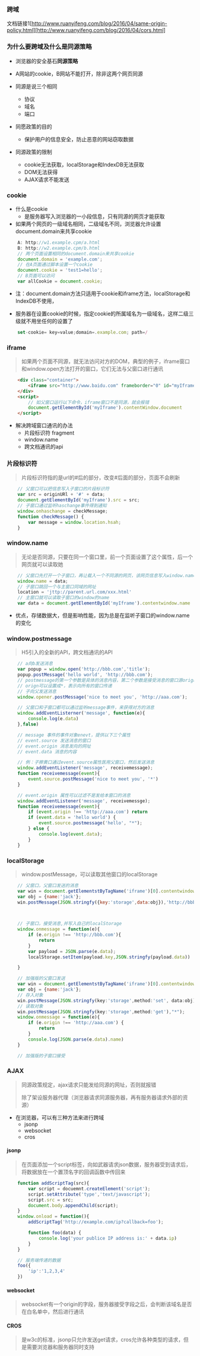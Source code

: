 ### 跨域
文档链接1[http://www.ruanyifeng.com/blog/2016/04/same-origin-policy.html][http://www.ruanyifeng.com/blog/2016/04/cors.html]
### 为什么要跨域及什么是同源策略
+ 浏览器的安全基石**同源策略**
+ A网站的cookie，B网站不能打开，除非这两个网页同源
+ 同源是说三个相同
	- 协议
	- 域名
	- 端口

+ 同愿政策的目的
	- 保护用户的信息安全，防止恶意的网站窃取数据

+ 同源政策的限制
	- cookie无法获取，localStorage和IndexDB无法获取
	- DOM无法获得
	- AJAX请求不能发送

### cookie

+ 什么是cookie
	- 是服务器写入浏览器的一小段信息，只有同源的网页才能获取
+ 如果两个网页的一级域名相同，二级域名不同，浏览器允许设置document.domain来共享cookie

```js
	A: http://w1.example.cpm/a.html
	B: http://w2.example.cpm/b.html
	// 两个页面设置相同的document.domain来共享cookie
	document.domain = 'example.com';
	// 在A页面通过脚本设置一个cookie
	document.cookie = 'test1=hello';
	// B页面可以访问
	var allCookie = document.cookie;
```

+ 注：document.domain方法只适用于cookie和iframe方法，localStorage和IndexDB不使用，

+ 服务器在设置cookie的时候，指定cookie的所属域名为一级域名，这样二级三级就不用坐任何的设置了
```js
	set-cookie= key=value;domain=.example.com; path=/
```

### iframe
> 如果两个页面不同源，就无法访问对方的DOM，典型的例子，iframe窗口和window.open方法打开的窗口，它们无法与父窗口进行通讯

```html
	<div class="container">
		<iframe src="http://www.baidu.com" frameborder="0" id="myIframe"></iframe>
	</div>
	<script>
		// 如父窗口运行以下命令，iframe窗口不是同源，就会报错
		document.getElementById('myIframe').contentWindow.document
	</script>
```

+ 解决跨域窗口通讯的办法
	- 片段标识符 fragment
	- window.name
	- 跨文档通讯的api 

### 片段标识符
> 片段标识符指的是url的#后的部分，改变#后面的部分，页面不会刷新

```js
	// 父窗口可以把信息写入子窗口的片段标识符
	var src = originURl + '#' + data;
	document.getElementById('myIframe').src = src;
	// 子窗口通过监听haschange事件得到通知
	window.onhaschange = checkMessage;
	function checkMessage() {
		var message = window.location.hsah;
	}
```

### window.name 
> 无论是否同源，只要在同一个窗口里，前一个页面设置了这个属性，后一个网页就可以读取她
```js
	// 父窗口先打开一个子窗口，再让载入一个不同源的网页，该网页信息写入window.name属性
	window.name = data;
	// 子窗口跳回一个与主窗口同域的网址
	location = 'jttp://parent.url.com/xxx.html'
	// 主窗口就可以读取子窗口的window的name
	var data = document.getElementById('myIframe').contentwindow.name
```
+ 优点，存储数据大，但是影响性能，因为总是在监听子窗口的window.name的变化


### window.postmessage
> H5引入的全新的API，跨文档通讯的API

```js
	// a向b发送消息
	var popup = window.open('http://bbb.com','title');
	popup.postMessage('hello world', 'http://bbb.com');
	// postmessage的第一个参数是具体的消息内容，第二个参数是接受消息的窗口源orign
	// orign可以设置成*，表示向所有的窗口传递
	// 子向父发送消息
	window.opener.postMessage('nice to meet you', 'http://aaa.com');

	// 父窗口和子窗口都可以通过监听message事件，来获得对方的消息
	window.addEventListerner('message', function(e){
		console.log(e.data)	
	},false)

	// message 事件的事件对象enevt，提供以下三个属性
	// event.source 发送消息的窗口
	// event.origin 消息发向的网址
	// event.data 消息的内容

	// 例：子擦黄口通过event.source属性医用父窗口，然后发送消息
	window.addEventListener('message', receivemessage);
	function receivemessage(event){
		event.source.postMessage('nice to meet you', '*')
	}

	// event.origin 属性可以过滤不是发给本窗口的消息
	window.addEventListener('message', receivemessge);
	function receivemessage(event){
		if (event.origin !== 'http://aaa.com') return 
		if (event.data = 'hello world') {
			event.source.postmessage('hello', "*");
		} else {
			console.log(event.data);
		}
	}
```

### localStorage
> window.postMessage，可以读取其他窗口的localStorage

```js
	// 父窗口，父窗口发送的消息
	var win = document.getElementstByTagName('iframe')[0].contentwindow;
	var obj = {name:'jack'};
	win.postMessage(JSON.stringfy({key:'storage',data:obj}),'http://bbb.html')

	

	// 子窗口，接受消息,并写入自己的localStorage
	window.onmessage = function(e){
		if (e.origin !== 'http://bbb.com'){
			return 
		}
		var payload = JSON.parse(e.data);
		localStorage.setItem(payload.key,JSON.stringfy(payload.data))

	}

	// 加强版的父窗口发送
	var win = document.getElementstByTagName('iframe')[0].contentwindow;
	var obj = {name:'jack'};
	// 存入对象
	win.postMessage(JSON.stringfy(key:'storage',method:'set', data:obj))
	// 读取对象
	win.postMessage(JSON.stringfy(key:'storage',method:'get'),"*");
	window.onmessage = function(e){
		if (e.origin !== 'http://aaa.com') {
			return 
		}
		console.log(JSON.parse(e.data).name)
	}

	// 加强版的子窗口接受

```

### AJAX
> 同源政策规定，ajax请求只能发给同源的网址，否则就报错
>
> 除了架设服务器代理（浏览器请求同源服务器，再有服务器请求外部的资源）

+ 在浏览器，可以有三种方法来进行跨域
	- jsonp
	- websocket
	- cros

#### jsonp
> 在页面添加一个script标签，向如武器请求json数据，服务器受到请求后，将数据放在一个置顶名字的回调函数中传回来

```js
	function addScriptTag(src){
		var script = docuemnt.createElement('script');
		script.setAttribute('type','text/javascript');
		script.src = src;
		document.body.appendChild(script);
	}
	window.onload = function(){
		addScriptTag('http://example.com/ip?callback=foo');

		function foo(data) {
			console.log('your publice IP address is:' + data.ip)
		}
	}

	// 服务端传递的数据
	foo({
		'ip':'1,2,3,4'
	})
```

#### websocket
> websocket有一个origin的字段，服务器接受字段之后，会判断该域名是否在白名单中，然后进行通讯


#### CROS
> 是w3c的标准，jsonp只允许发送get请求，cros允许各种类型的请求，但是需要浏览器和服务器同时支持
>
> 
>

```js
```



















